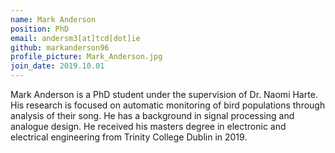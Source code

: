 ```yaml
---
name: Mark Anderson
position: PhD
email: andersm3[at]tcd[dot]ie
github: markanderson96
profile_picture: Mark_Anderson.jpg
join_date: 2019.10.01
---
```


Mark Anderson is a PhD student under the supervision of Dr. Naomi Harte. His research is focused on automatic monitoring of bird populations through analysis of their song. He has a background in signal processing and analogue design. He received his masters degree in electronic and electrical engineering from Trinity College Dublin in 2019.
